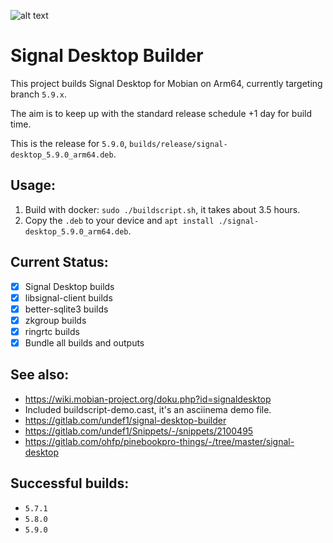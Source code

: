 ![alt text](https://signal.org/assets/header/logo-f7ef605fe417d5520d38d546b3b774b4261c75220b9904da4d8b2ffc19a761ff.png)

# Signal Desktop Builder

This project builds Signal Desktop for Mobian on Arm64, currently targeting branch `5.9.x`.

The aim is to keep up with the standard release schedule +1 day for build time.

This is the release for `5.9.0`, `builds/release/signal-desktop_5.9.0_arm64.deb`.

## Usage:
1. Build with docker: `sudo ./buildscript.sh`, it takes about 3.5 hours.
2. Copy the `.deb` to your device and `apt install ./signal-desktop_5.9.0_arm64.deb`.

## Current Status:
* [x] Signal Desktop builds
* [x] libsignal-client builds
* [x] better-sqlite3 builds
* [x] zkgroup builds
* [x] ringrtc builds
* [x] Bundle all builds and outputs

## See also:
* https://wiki.mobian-project.org/doku.php?id=signaldesktop
* Included buildscript-demo.cast, it's an asciinema demo file.
* https://gitlab.com/undef1/signal-desktop-builder
* https://gitlab.com/undef1/Snippets/-/snippets/2100495
* https://gitlab.com/ohfp/pinebookpro-things/-/tree/master/signal-desktop

## Successful builds:
* `5.7.1`
* `5.8.0`
* `5.9.0`
